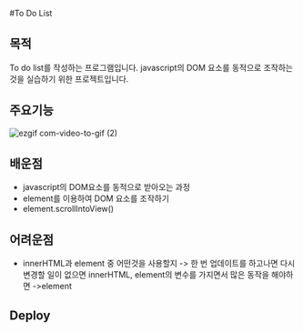 #To Do List

## 목적
To do list를 작성하는 프로그램입니다. javascript의 DOM 요소를 동적으로 조작하는 것을 실습하기 위한 프로젝트입니다. 
## 주요기능
![ezgif com-video-to-gif (2)](https://user-images.githubusercontent.com/92011224/217191793-9bf2af78-d7d6-4fbc-8688-9766a1c6312f.gif)
## 배운점
* javascript의 DOM요소를 동적으로 받아오는 과정
* element를 이용하여 DOM 요소를 조작하기
* element.scrollIntoView()
## 어려운점
* innerHTML과 element 중 어떤것을 사용할지 -> 한 번 업데이트를 하고나면 다시 변경할 일이 없으면 innerHTML, element의 변수를 가지면서 많은 동작을 해야하면 ->element
## Deploy

